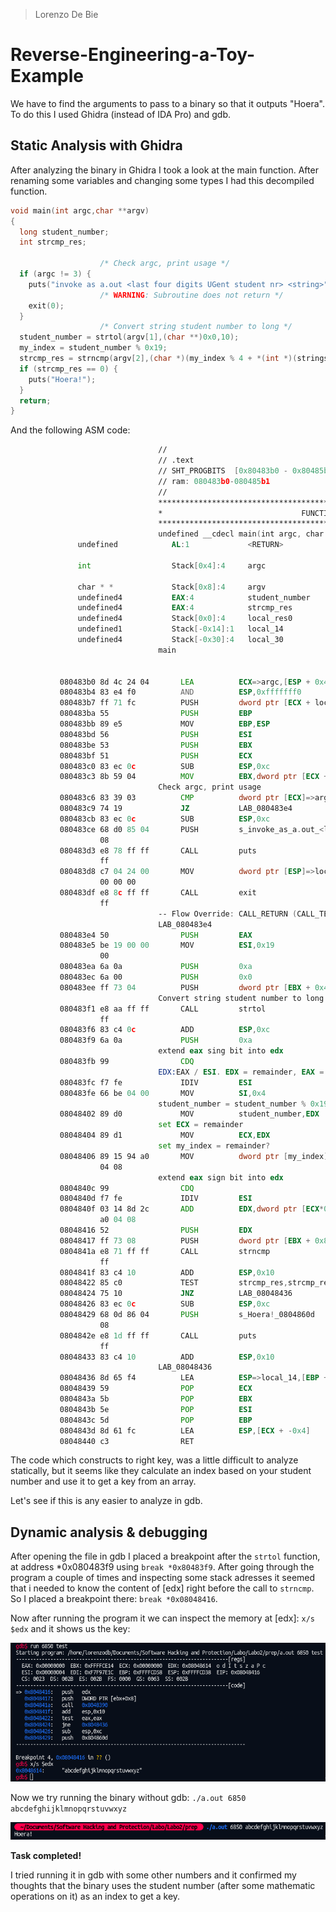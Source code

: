 > Lorenzo De Bie

# Reverse-Engineering-a-Toy-Example
We have to find the arguments to pass to a binary so that it outputs "Hoera". To do this I used Ghidra (instead of IDA Pro) and gdb.

## Static Analysis with Ghidra
After analyzing the binary in Ghidra I took a look at the main function. After renaming some variables and changing some types I had this decompiled function.
```c
void main(int argc,char **argv)
{
  long student_number;
  int strcmp_res;
  
                    /* Check argc, print usage */
  if (argc != 3) {
    puts("invoke as a.out <last four digits UGent student nr> <string>");
                    /* WARNING: Subroutine does not return */
    exit(0);
  }
                    /* Convert string student number to long */
  student_number = strtol(argv[1],(char **)0x0,10);
  my_index = student_number % 0x19;
  strcmp_res = strncmp(argv[2],(char *)(my_index % 4 + *(int *)(strings + my_index * 4)),10);
  if (strcmp_res == 0) {
    puts("Hoera!");
  }
  return;
}
```
And the following ASM code:
```asm
                                 //
                                 // .text 
                                 // SHT_PROGBITS  [0x80483b0 - 0x80485b1]
                                 // ram: 080483b0-080485b1
                                 //
                                 *************************************************************************
                                 *                               FUNCTION                                *
                                 *************************************************************************
                                 undefined __cdecl main(int argc, char * * argv)
               undefined            AL:1             <RETURN>                                       XREF[2]:       080483f1(W), 
                                                                                                                   0804841a(W)  
               int                  Stack[0x4]:4     argc                                           XREF[2]:       080483b0(*), 
                                                                                                                   080483c6(*)  
               char * *             Stack[0x8]:4     argv                                           XREF[1]:       080483c3(R)  
               undefined4           EAX:4            student_number                                 XREF[1]:       080483f1(W)  
               undefined4           EAX:4            strcmp_res                                     XREF[1]:       0804841a(W)  
               undefined4           Stack[0x0]:4     local_res0                                     XREF[1]:       080483b7(R)  
               undefined1           Stack[-0x14]:1   local_14                                       XREF[1]:       08048436(*)  
               undefined4           Stack[-0x30]:4   local_30                                       XREF[1]:       080483d8(*)  
                                 main                                                    XREF[5]:       Entry Point(*), _start:08048458(*), 
                                                                                                         08048bf4, 08048c50(*), 
                                                                                                         _elfSectionHeaders::00000214(*)  
           080483b0 8d 4c 24 04       LEA          ECX=>argc,[ESP + 0x4]
           080483b4 83 e4 f0          AND          ESP,0xfffffff0
           080483b7 ff 71 fc          PUSH         dword ptr [ECX + local_res0]
           080483ba 55                PUSH         EBP
           080483bb 89 e5             MOV          EBP,ESP
           080483bd 56                PUSH         ESI
           080483be 53                PUSH         EBX
           080483bf 51                PUSH         ECX
           080483c0 83 ec 0c          SUB          ESP,0xc
           080483c3 8b 59 04          MOV          EBX,dword ptr [ECX + argv]
                                 Check argc, print usage
           080483c6 83 39 03          CMP          dword ptr [ECX]=>argc,0x3
           080483c9 74 19             JZ           LAB_080483e4
           080483cb 83 ec 0c          SUB          ESP,0xc
           080483ce 68 d0 85 04       PUSH         s_invoke_as_a.out_<last_four_digit_080485d0              = "invoke as a.out <last four digits U
                    08
           080483d3 e8 78 ff ff       CALL         puts                                                     int puts(char * __s)
                    ff
           080483d8 c7 04 24 00       MOV          dword ptr [ESP]=>local_30,0x0
                    00 00 00
           080483df e8 8c ff ff       CALL         exit                                                     void exit(int __status)
                    ff
                                 -- Flow Override: CALL_RETURN (CALL_TERMINATOR)
                                 LAB_080483e4                                            XREF[1]:       080483c9(j)  
           080483e4 50                PUSH         EAX
           080483e5 be 19 00 00       MOV          ESI,0x19
                    00
           080483ea 6a 0a             PUSH         0xa
           080483ec 6a 00             PUSH         0x0
           080483ee ff 73 04          PUSH         dword ptr [EBX + 0x4]
                                 Convert string student number to long
           080483f1 e8 aa ff ff       CALL         strtol                                                   long strtol(char * __nptr, char * * __
                    ff
           080483f6 83 c4 0c          ADD          ESP,0xc
           080483f9 6a 0a             PUSH         0xa
                                 extend eax sing bit into edx
           080483fb 99                CDQ
                                 EDX:EAX / ESI. EDX = remainder, EAX = quotient
           080483fc f7 fe             IDIV         ESI
           080483fe 66 be 04 00       MOV          SI,0x4
                                 student_number = student_number % 0x19
           08048402 89 d0             MOV          student_number,EDX
                                 set ECX = remainder
           08048404 89 d1             MOV          ECX,EDX
                                 set my_index = remainder?
           08048406 89 15 94 a0       MOV          dword ptr [my_index],EDX                                 = ??
                    04 08
                                 extend eax sign bit into edx
           0804840c 99                CDQ
           0804840d f7 fe             IDIV         ESI
           0804840f 03 14 8d 2c       ADD          EDX,dword ptr [ECX*0x4 + strings]                        = 
                    a0 04 08
           08048416 52                PUSH         EDX
           08048417 ff 73 08          PUSH         dword ptr [EBX + 0x8]
           0804841a e8 71 ff ff       CALL         strncmp                                                  int strncmp(char * __s1, char * __s2, 
                    ff
           0804841f 83 c4 10          ADD          ESP,0x10
           08048422 85 c0             TEST         strcmp_res,strcmp_res
           08048424 75 10             JNZ          LAB_08048436
           08048426 83 ec 0c          SUB          ESP,0xc
           08048429 68 0d 86 04       PUSH         s_Hoera!_0804860d                                        = "Hoera!"
                    08
           0804842e e8 1d ff ff       CALL         puts                                                     int puts(char * __s)
                    ff
           08048433 83 c4 10          ADD          ESP,0x10
                                 LAB_08048436                                            XREF[1]:       08048424(j)  
           08048436 8d 65 f4          LEA          ESP=>local_14,[EBP + -0xc]
           08048439 59                POP          ECX
           0804843a 5b                POP          EBX
           0804843b 5e                POP          ESI
           0804843c 5d                POP          EBP
           0804843d 8d 61 fc          LEA          ESP,[ECX + -0x4]
           08048440 c3                RET

```
The code which constructs to right key, was a little difficult to analyze statically, but it seems like they calculate an index based on your student number and use it to get a key from an array.

Let's see if this is any easier to analyze in gdb.

## Dynamic analysis & debugging
After opening the file in gdb I placed a breakpoint after the `strtol` function, at address *0x080483f9 using `break *0x80483f9`. After going through the program a couple of times and inspecting some stack adresses it seemed that i needed to know the content of [edx] right before the call to `strncmp`. So I placed a breakpoint there: `break *0x08048416`.

Now after running the program it we can inspect the memory at [edx]: `x/s $edx` and it shows us the key:

![gdb output](gdb.png)

Now we try running the binary without gdb: `./a.out 6850 abcdefghijklmnopqrstuvwxyz`

![program output](program.png)

**Task completed!**

I tried running it in gdb with some other numbers and it confirmed my thoughts that the binary uses the student number (after some mathematic operations on it) as an index to get a key.